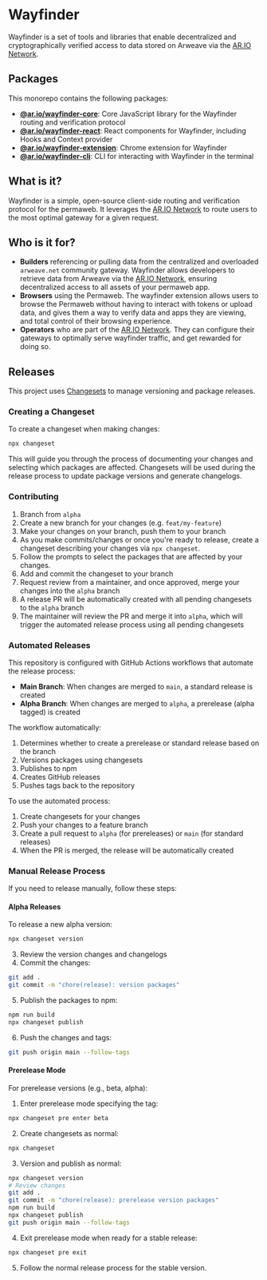 # Wayfinder

Wayfinder is a set of tools and libraries that enable decentralized and cryptographically verified access to data stored on Arweave via the [AR.IO Network](https://ar.io).

## Packages

This monorepo contains the following packages:

- **[@ar.io/wayfinder-core](./packages/core)**: Core JavaScript library for the Wayfinder routing and verification protocol
- **[@ar.io/wayfinder-react](./packages/react)**: React components for Wayfinder, including Hooks and Context provider
- **[@ar.io/wayfinder-extension](./packages/extension)**: Chrome extension for Wayfinder
- **[@ar.io/wayfinder-cli](./packages/cli)**: CLI for interacting with Wayfinder in the terminal

## What is it?

Wayfinder is a simple, open-source client-side routing and verification protocol for the permaweb. It leverages the [AR.IO Network](https://ar.io) to route users to the most optimal gateway for a given request.

## Who is it for?

- **Builders** referencing or pulling data from the centralized and overloaded `arweave.net` community gateway. Wayfinder allows developers to retrieve data from Arweave via the [AR.IO Network](https://ar.io), ensuring decentralized access to all assets of your permaweb app.
- **Browsers** using the Permaweb. The wayfinder extension allows users to browse the Permaweb without having to interact with tokens or upload data, and gives them a way to verify data and apps they are viewing, and total control of their browsing experience.
- **Operators** who are part of the [AR.IO Network](https://ar.io). They can configure their gateways to optimally serve wayfinder traffic, and get rewarded for doing so.

## Releases

This project uses [Changesets](https://github.com/changesets/changesets) to manage versioning and package releases.

### Creating a Changeset

To create a changeset when making changes:

```bash
npx changeset
```

This will guide you through the process of documenting your changes and selecting which packages are affected. Changesets will be used during the release process to update package versions and generate changelogs.

### Contributing

1. Branch from `alpha`
2. Create a new branch for your changes (e.g. `feat/my-feature`)
3. Make your changes on your branch, push them to your branch
4. As you make commits/changes or once you're ready to release, create a changeset describing your changes via `npx changeset`.
5. Follow the prompts to select the packages that are affected by your changes.
6. Add and commit the changeset to your branch
7. Request review from a maintainer, and once approved, merge your changes into the `alpha` branch
8. A release PR will be automatically created with all pending changesets to the `alpha` branch
9. The maintainer will review the PR and merge it into `alpha`, which will trigger the automated release process using all pending changesets

### Automated Releases

This repository is configured with GitHub Actions workflows that automate the release process:

- **Main Branch**: When changes are merged to `main`, a standard release is created
- **Alpha Branch**: When changes are merged to `alpha`, a prerelease (alpha tagged) is created

The workflow automatically:
1. Determines whether to create a prerelease or standard release based on the branch
2. Versions packages using changesets
3. Publishes to npm
4. Creates GitHub releases
5. Pushes tags back to the repository

To use the automated process:
1. Create changesets for your changes
2. Push your changes to a feature branch
3. Create a pull request to `alpha` (for prereleases) or `main` (for standard releases)
4. When the PR is merged, the release will be automatically created


### Manual Release Process

If you need to release manually, follow these steps:

#### Alpha Releases

To release a new alpha version:

```bash
npx changeset version
```

3. Review the version changes and changelogs
4. Commit the changes:

```bash
git add .
git commit -m "chore(release): version packages"
```

5. Publish the packages to npm:

```bash
npm run build
npx changeset publish
```

6. Push the changes and tags:

```bash
git push origin main --follow-tags
```

#### Prerelease Mode

For prerelease versions (e.g., beta, alpha):

1. Enter prerelease mode specifying the tag:

```bash
npx changeset pre enter beta
```

2. Create changesets as normal:

```bash
npx changeset
```

3. Version and publish as normal:

```bash
npx changeset version
# Review changes
git add .
git commit -m "chore(release): prerelease version packages"
npm run build
npx changeset publish
git push origin main --follow-tags
```

4. Exit prerelease mode when ready for a stable release:

```bash
npx changeset pre exit
```

5. Follow the normal release process for the stable version.
